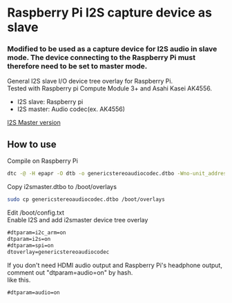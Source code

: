 # Raspberry Pi I2S capture device as slave

### **Modified to be used as a capture device for I2S audio in slave mode. The device connecting to the Raspberry Pi must therefore need to be set to master mode.**

General I2S slave I/O device tree overlay for Raspberry Pi.  
Tested with Raspberry pi Compute Module 3+ and Asahi Kasei AK4556.  

- I2S slave: Raspberry pi
- I2S master: Audio codec(ex. AK4556)

[I2S Master version](https://github.com/AkiyukiOkayasu/RaspberryPi_I2S_Master)

## How to use  
Compile on Raspberry Pi  
```bash
dtc -@ -H epapr -O dtb -o genericstereoaudiocodec.dtbo -Wno-unit_address_vs_reg genericstereoaudiocodec.dts
```

Copy i2smaster.dtbo to /boot/overlays  
```bash
sudo cp genericstereoaudiocodec.dtbo /boot/overlays
```

Edit /boot/config.txt  
Enable I2S and add i2smaster device tree overlay  
```/boot/config.txt    # Uncomment some or all of these to enable the optional hardware interface
#dtparam=i2c_arm=on
dtparam=i2s=on
#dtparam=spi=on
dtoverlay=genericstereoaudiocodec
```

If you don't need HDMI audio output and Raspberry Pi's headphone output, comment out "dtparam=audio=on" by hash.  
like this.  
```/boot/config.txt
#dtparam=audio=on
```
